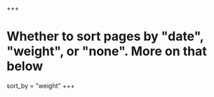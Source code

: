 +++
# Whether to sort pages by "date", "weight", or "none". More on that below
sort_by = "weight"
+++